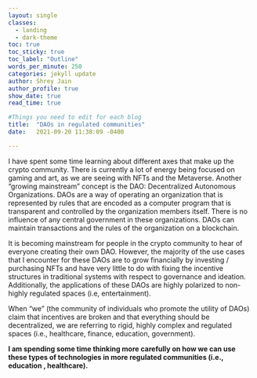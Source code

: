 ```yaml
---
layout: single
classes:
  - landing
  - dark-theme
toc: true
toc_sticky: true
toc_label: "Outline"
words_per_minute: 250
categories: jekyll update
author: Shrey Jain
author_profile: true
show_date: true
read_time: true

#Things you need to edit for each blog
title:  "DAOs in regulated communities"
date:   2021-09-20 11:38:09 -0400

---
```


I have spent some time learning about different axes that make up the crypto community. There is currently a lot of energy being focused on gaming and art, as we are seeing with NFTs and the Metaverse.  Another “growing mainstream” concept is the DAO: Decentralized Autonomous Organizations. DAOs are a way of operating an organization that is represented by rules that are encoded as a computer program that is transparent and controlled by the organization members itself. There is no influence of any central government in these organizations. DAOs can maintain transactions and the rules of the organization on a blockchain.  

It is becoming mainstream for people in the crypto community to hear of everyone creating their own DAO. However, the majority of the use cases that I encounter for these DAOs are to grow financially by investing / purchasing NFTs and have very little to do with fixing the incentive structures in traditional systems with respect to governance and ideation. Additionally, the applications of these DAOs are highly polarized to non-highly regulated spaces (i.e, entertainment).

When “we” (the community of individuals who promote the utility of DAOs) claim that incentives are broken and that everything should be decentralized, we are referring to rigid, highly complex and regulated spaces (i.e., healthcare, finance, education, government).

**I am spending some time thinking more carefully on how we can use these types of technologies in more regulated communities (i.e., education , healthcare).**
